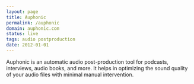```yaml
---
layout: page
title: Auphonic
permalink: /auphonic
domain: auphonic.com
status: live
tags: audio postproduction
date: 2012-01-01
---
```

Auphonic is an automatic audio post-production tool for podcasts, interviews, audio books, and more. It helps in optimizing the sound quality of your audio files with minimal manual intervention.